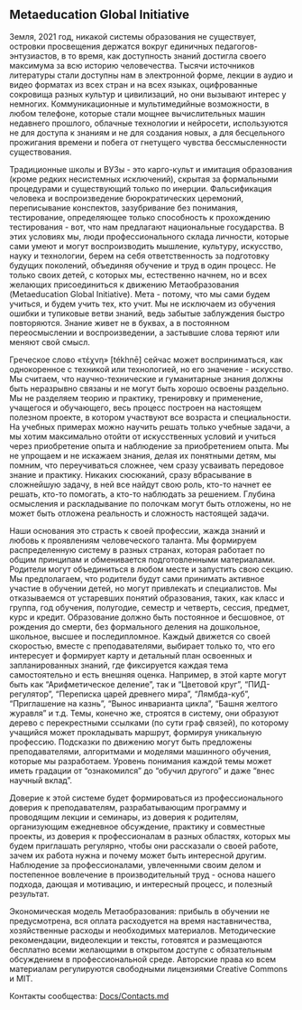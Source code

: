 ## Metaeducation Global Initiative

Земля, 2021 год, никакой системы образования не существует, островки просвещения
держатся вокруг единичных педагогов-энтузиастов, в то время, как доступность
знаний достигла своего максимума за всю историю человечества. Тысячи источников
литературы стали доступны нам в электронной форме, лекции в аудио и видео
форматах из всех стран и на всех языках, оцифрованные сокровища разных культур и
цивилизаций, но они вызывают интерес у немногих. Коммуникационные и
мультимедийные возможности, в любом телефоне, которые стали мощнее
вычислительных машин недавнего прошлого, облачные технологии и нейросети,
используются не для доступа к знаниям и не для создания новых, а для бесцельного
прожигания времени и побега от гнетущего чувства бессмысленности существования.

Традиционные школы и ВУЗы - это карго-культ и имитация образования (кроме редких
несистемных исключений), скрытая за формальными процедурами и существующий
только по инерции. Фальсификация человека и воспроизведение бюрократических
церемоний, переписывание конспектов, зазубривание без понимания, тестирование,
определяющее только способность к прохождению тестирования - вот, что нам
предлагают национальные государства. В этих условиях мы, люди профессионального
склада личности, которые сами умеют и могут воспроизводить мышление, культуру,
искусство, науку и технологии, берем на себя ответственность за подготовку
будущих поколений, объединяя обучение и труд в один процесс. Не только своих
детей, с которых мы, естественно начнем, но и всех желающих присоединиться к
движению Метаобразования (Metaeducation Global Initiative). Мета - потому, что
мы сами будем учиться, и будем учить тех, кто учит. Мы не исключаем из обучения
ошибки и тупиковые ветви знаний, ведь забытые заблуждения быстро повторяются.
Знание живет не в буквах, а в постоянном переосмыслении и воспроизведении, а
застывшие слова теряют или меняют свой смысл.

Греческое слово «τέχνη» [tékhnē] сейчас может восприниматься, как однокоренное с
техникой или технологией, но его значение - искусство. Мы считаем, что
научно-технические и гуманитарные знания должны быть неразрывно связаны и не
могут быть хорошо освоены раздельно. Мы не разделяем теорию и практику,
тренировку и применение, учащегося и обучающего, весь процесс построен на
настоящем полезном проекте, в котором участвуют все возраста и специальности. На
учебных примерах можно научить решать только учебные задачи, а мы хотим
максимально отойти от искусственных условий и учиться через приобретение опыта и
наблюдение за приобретением опыта. Мы не упрощаем и не искажаем знания, делая их
понятными детям, мы помним, что переучиваться сложнее, чем сразу усваивать
передовое знание и практику. Никаких сюсюканий, сразу вбрасывание в сложнейшую
задачу, в ней все найдут свою роль, кто-то начнет ее решать, кто-то помогать, а
кто-то наблюдать за решением. Глубина осмысления и раскладывание по полочкам
могут быть отложены, но не может быть отложена реальность и сложность настоящей
задачи.

Наши основания это страсть к своей профессии, жажда знаний и любовь к
проявлениям человеческого таланта. Мы формируем распределенную систему в разных
странах, которая работает по общим принципам и обменивается подготовленными
материалами. Родители могут объединиться в любом месте и запустить свою секцию.
Мы предполагаем, что родители будут сами принимать активное участие в обучении
детей, но могут привлекать и специалистов. Мы отказываемся от устаревших понятий
образования, таких, как класс и группа, год обучения, полугодие, семестр и
четверть, сессия, предмет, курс и кредит. Образование должно быть постоянное и
бесшовное, от рождения до смерти, без формального деления на дошкольное,
школьное, высшее и последипломное. Каждый движется со своей скоростью, вместе с
преподавателями, выбирает только то, что его интересует и формирует карту и
детальный план освоенных и запланированных знаний, где фиксируется каждая тема
самостоятельно и есть внешняя оценка. Например, в этой карте могут быть как
“Арифметическое деление”, так и “Цветовой круг”, “ПИД-регулятор”, “Переписка
царей древнего мира”, “Лямбда-куб”, “Приглашение на казнь”, “Вынос инварианта
цикла”, “Башня желтого журавля” и т.д. Темы, конечно же, строятся в систему, они
образуют дерево с перекрестными ссылками (по сути граф связей), по которому
учащийся может прокладывать маршрут, формируя уникальную профессию. Подсказки по
движению могут быть предложены преподавателями, алгоритмами и моделями машинного
обучения, которые мы разработаем. Уровень понимания каждой темы может иметь
градации от “ознакомился” до “обучил другого” и даже “внес научный вклад”.

Доверие к этой системе будет формироваться из профессионального доверия к
преподавателям, разрабатывающим программу и проводящим лекции и семинары, из
доверия к родителям, организующим ежедневное обсуждение, практику и совместные
проекты, из доверия к профессионалам в разных областях, которых мы будем
приглашать регулярно, чтобы они рассказали о своей работе, зачем их работа нужна
и почему может быть интересной другим. Наблюдение за профессионалами,
увлеченными своим делом и постепенное вовлечение в производительный труд -
основа нашего подхода, дающая и мотивацию, и интересный процесс, и полезный
результат.

Экономическая модель Метаобразования: прибыль в обучении не предусмотрена, вся
оплата расходуется на время наставничества, хозяйственные расходы и необходимых
материалов. Методические рекомендации, видеолекции и тексты, готовятся и
размещаются бесплатно всеми желающими в открытом доступе с обязательным
обсуждением в профессиональной среде. Авторские права ко всем материалам
регулируются свободными лицензиями Creative Commons и MIT.

Контакты сообщества: [Docs/Contacts.md](Contacts.md)
